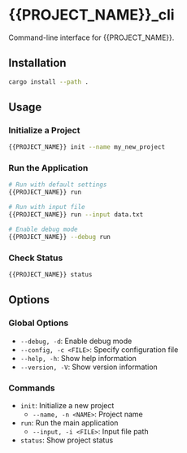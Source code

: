 # {{PROJECT_NAME}}_cli

Command-line interface for {{PROJECT_NAME}}.

## Installation

```bash
cargo install --path .
```

## Usage

### Initialize a Project

```bash
{{PROJECT_NAME}} init --name my_new_project
```

### Run the Application

```bash
# Run with default settings
{{PROJECT_NAME}} run

# Run with input file
{{PROJECT_NAME}} run --input data.txt

# Enable debug mode
{{PROJECT_NAME}} --debug run
```

### Check Status

```bash
{{PROJECT_NAME}} status
```

## Options

### Global Options

- `--debug, -d`: Enable debug mode
- `--config, -c <FILE>`: Specify configuration file
- `--help, -h`: Show help information
- `--version, -V`: Show version information

### Commands

- `init`: Initialize a new project
  - `--name, -n <NAME>`: Project name
- `run`: Run the main application
  - `--input, -i <FILE>`: Input file path
- `status`: Show project status
